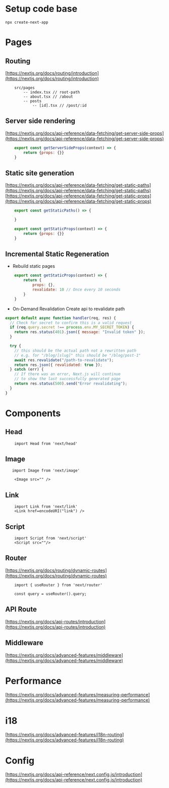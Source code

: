 # Setup code base

```
npx create-next-app
```

# Pages

## Routing

[https://nextjs.org/docs/routing/introduction](https://nextjs.org/docs/routing/introduction)

```
    src/pages
        -- index.tsx // root-path
        -- about.tsx // /about
        -- posts
            -- [id].tsx // /post/:id
```

## Server side rendering

[https://nextjs.org/docs/api-reference/data-fetching/get-server-side-props](https://nextjs.org/docs/api-reference/data-fetching/get-server-side-props)

```js
    export const getServerSideProps(context) => {
        return {props: {}}
    }
```

## Static site generation

[https://nextjs.org/docs/api-reference/data-fetching/get-static-paths](https://nextjs.org/docs/api-reference/data-fetching/get-static-paths)
[https://nextjs.org/docs/api-reference/data-fetching/get-static-props](https://nextjs.org/docs/api-reference/data-fetching/get-static-props)

```js
    export const getStaticPaths() => {

    }

    export const getStaticProps(context) => {
        return {props: {}}
    }
```

## Incremental Static Regeneration

- Rebuild static pages

```js
    export const getStaticProps(context) => {
        return {
            props: {},
            revalidate: 10 // Once every 10 seconds
        }
    }

```

- On-Demand Revalidation
  Create api to revalidate path

```js
export default async function handler(req, res) {
  // Check for secret to confirm this is a valid request
  if (req.query.secret !== process.env.MY_SECRET_TOKEN) {
    return res.status(401).json({ message: "Invalid token" });
  }

  try {
    // this should be the actual path not a rewritten path
    // e.g. for "/blog/[slug]" this should be "/blog/post-1"
    await res.revalidate("/path-to-revalidate");
    return res.json({ revalidated: true });
  } catch (err) {
    // If there was an error, Next.js will continue
    // to show the last successfully generated page
    return res.status(500).send("Error revalidating");
  }
}
```

# Components

## Head

```
    import Head from 'next/head'
```

## Image

```
   import Image from 'next/image'

    <Image src="" />
```

## Link

```
    import Link from 'next/link'
    <Link href=encodeURI("link") />
```

## Script

```
    import Script from 'next/script'
    <Script src=""/>
```

## Router

[https://nextjs.org/docs/routing/dynamic-routes](https://nextjs.org/docs/routing/dynamic-routes)

```
    import { useRouter } from 'next/router'

    const query = useRouter().query;
```

## API Route

[https://nextjs.org/docs/api-routes/introduction](https://nextjs.org/docs/api-routes/introduction)

## Middleware

[https://nextjs.org/docs/advanced-features/middleware](https://nextjs.org/docs/advanced-features/middleware)

# Performance

[https://nextjs.org/docs/advanced-features/measuring-performance](https://nextjs.org/docs/advanced-features/measuring-performance)

# i18

[https://nextjs.org/docs/advanced-features/i18n-routing](https://nextjs.org/docs/advanced-features/i18n-routing)

# Config

[https://nextjs.org/docs/api-reference/next.config.js/introduction](https://nextjs.org/docs/api-reference/next.config.js/introduction)
